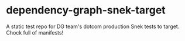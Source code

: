 # dependency-graph-snek-target
A static test repo for DG team's dotcom production Snek tests to target. Chock full of manifests!
